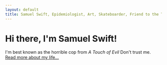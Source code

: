 ```yaml
---
layout: default
title: Samuel Swift, Epidemiologist, Art, Skateboarder, Friend to the Trees
---
```

<div class="blurb">
	<h1>Hi there, I'm Samuel Swift!</h1>
	<p>I'm best known as the horrible cop from <em>A Touch of Evil</em> Don't trust me. <a href="/about">Read more about my life...</a></p>
</div><!-- /.blurb -->
